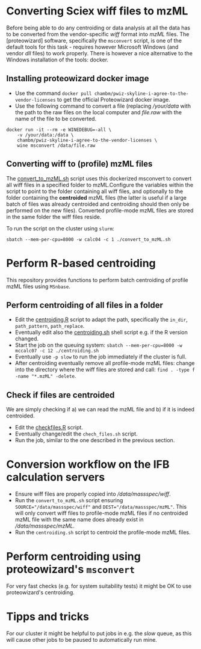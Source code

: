 # Converting Sciex wiff files to mzML

Before being able to do any centroiding or data analysis at all the data has to
be converted from the vendor-specific *wiff* format into *mzML* files. The
[proteowizard] software, specifically the `msconvert` script, is one of the
default tools for this task - requires however Microsoft Windows (and vendor
*dll* files) to work properly. There is however a nice alternative to the
Windows installation of the tools: docker.

## Installing proteowizard docker image

- Use the command `docker pull
  chambm/pwiz-skyline-i-agree-to-the-vendor-licenses` to get the official
  Proteowizard docker image.
- Use the following command to convert a file (replacing */your/data* with the
  path to the raw files on the local computer and *file.raw* with the name of
  the file to be converted.

```
docker run -it --rm -e WINEDEBUG=-all \
	-v /your/data:/data \
	chambm/pwiz-skyline-i-agree-to-the-vendor-licenses \
	wine msconvert /data/file.raw
```

## Converting wiff to (profile) mzML files

The [convert_to_mzML.sh](convert_to_mzML.sh) script uses this dockerized
msconvert to convert all wiff files in a specified folder to mzML.Configure the
variables within the script to point to the folder containing all wiff files,
and optionally to the folder containing the **centroided** mzML files (the
latter is useful if a large batch of files was already centroided and
centroiding should then only be performed on the new files). Converted
profile-mode mzML files are stored in the same folder the wiff files reside.

To run the script on the cluster using `slurm`:

```
sbatch --mem-per-cpu=8000 -w calc04 -c 1 ./convert_to_mzML.sh
```

# Perform R-based centroiding

This repository provides functions to perform batch centroiding of profile mzML
files using `MSnbase`.

## Perform centroiding of all files in a folder

- Edit the [centroiding.R](centroiding.R) script to adapt the path, specifically
  the `in_dir`, `path_pattern`, `path_replace`.
- Eventually edit also the [centroiding.sh](centroiding.sh) shell script e.g. if
  the R version changed.
- Start the job on the queuing system:
  `sbatch --mem-per-cpu=8000 -w mccalc07 -c 12 ./centroiding.sh`
- Eventually use `-p slow` to run the job immediately if the cluster is full.
- After centroiding eventually remove all profile-mode mzML files: change into
  the directory where the wiff files are stored and call:
  `find . -type f -name "*.mzML" -delete`.

## Check if files are centroided

We are simply checking if a) we can read the mzML file and b) if it is indeed
centroided.

- Edit the [checkfiles.R](checkfiles.R) script.
- Eventually change/edit the `chech_files.sh` script.
- Run the job, similar to the one described in the previous section.

# Conversion workflow on the IFB calculation servers

- Ensure wiff files are properly copied into */data/massspec/wiff*.
- Run the `convert_to_mzML.sh` script ensuring `SOURCE="/data/massspec/wiff"`
  and `DEST="/data/massspec/mzML"`. This will only convert wiff files to
  profile-mode mzML files if no centroided mzML file with the same name does
  already exist in */data/massspec/mzML*.
- Run the `centroiding.sh` script to centroid the profile-mode mzML files.
  

# Perform centroiding using proteowizard's `msconvert`

For very fast checks (e.g. for system suitability tests) it might be OK to use
proteowizard's centroiding.

# Tipps and tricks

For our cluster it might be helpful to put jobs in e.g. the *slow* queue, as
this will cause other jobs to be paused to automatically run mine.
